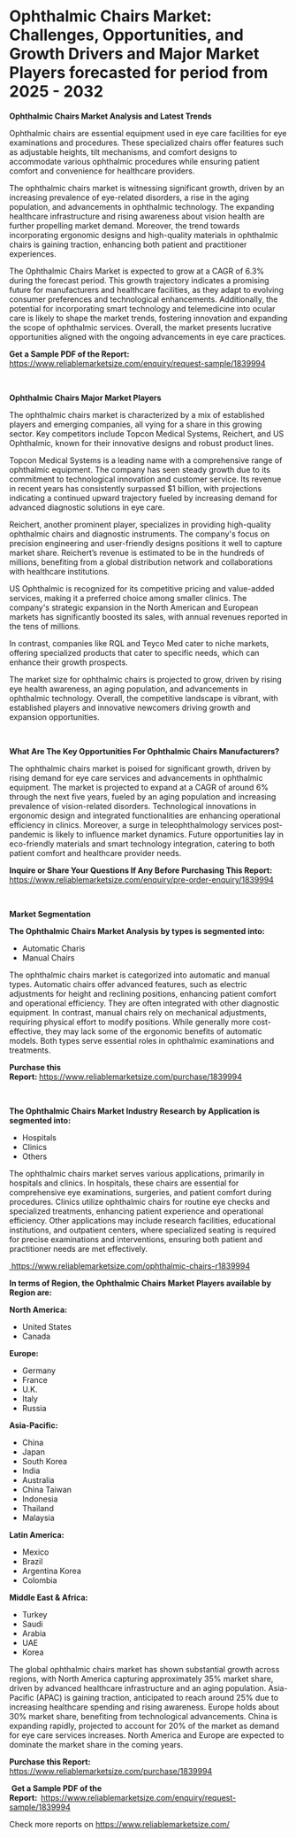 <p><h1>Ophthalmic Chairs Market: Challenges, Opportunities, and Growth Drivers and Major Market Players forecasted for period from 2025 - 2032</h1></p><p><strong>Ophthalmic Chairs Market Analysis and Latest Trends</strong></p>
<p><p>Ophthalmic chairs are essential equipment used in eye care facilities for eye examinations and procedures. These specialized chairs offer features such as adjustable heights, tilt mechanisms, and comfort designs to accommodate various ophthalmic procedures while ensuring patient comfort and convenience for healthcare providers.</p><p>The ophthalmic chairs market is witnessing significant growth, driven by an increasing prevalence of eye-related disorders, a rise in the aging population, and advancements in ophthalmic technology. The expanding healthcare infrastructure and rising awareness about vision health are further propelling market demand. Moreover, the trend towards incorporating ergonomic designs and high-quality materials in ophthalmic chairs is gaining traction, enhancing both patient and practitioner experiences.</p><p>The Ophthalmic Chairs Market is expected to grow at a CAGR of 6.3% during the forecast period. This growth trajectory indicates a promising future for manufacturers and healthcare facilities, as they adapt to evolving consumer preferences and technological enhancements. Additionally, the potential for incorporating smart technology and telemedicine into ocular care is likely to shape the market trends, fostering innovation and expanding the scope of ophthalmic services. Overall, the market presents lucrative opportunities aligned with the ongoing advancements in eye care practices.</p></p>
<p><strong>Get a Sample PDF of the Report:&nbsp;</strong> <a href="https://www.reliablemarketsize.com/enquiry/request-sample/1839994?utm_campaign=3081&utm_medium=2&utm_source=Github&utm_content=ia&utm_term=03032025&utm_id=ophthalmic-chairs">https://www.reliablemarketsize.com/enquiry/request-sample/1839994</a></p>
<p>&nbsp;</p>
<p><strong>Ophthalmic Chairs Major Market Players</strong></p>
<p><p>The ophthalmic chairs market is characterized by a mix of established players and emerging companies, all vying for a share in this growing sector. Key competitors include Topcon Medical Systems, Reichert, and US Ophthalmic, known for their innovative designs and robust product lines.</p><p>Topcon Medical Systems is a leading name with a comprehensive range of ophthalmic equipment. The company has seen steady growth due to its commitment to technological innovation and customer service. Its revenue in recent years has consistently surpassed $1 billion, with projections indicating a continued upward trajectory fueled by increasing demand for advanced diagnostic solutions in eye care.</p><p>Reichert, another prominent player, specializes in providing high-quality ophthalmic chairs and diagnostic instruments. The company's focus on precision engineering and user-friendly designs positions it well to capture market share. Reichert’s revenue is estimated to be in the hundreds of millions, benefiting from a global distribution network and collaborations with healthcare institutions.</p><p>US Ophthalmic is recognized for its competitive pricing and value-added services, making it a preferred choice among smaller clinics. The company's strategic expansion in the North American and European markets has significantly boosted its sales, with annual revenues reported in the tens of millions.</p><p>In contrast, companies like RQL and Teyco Med cater to niche markets, offering specialized products that cater to specific needs, which can enhance their growth prospects.</p><p>The market size for ophthalmic chairs is projected to grow, driven by rising eye health awareness, an aging population, and advancements in ophthalmic technology. Overall, the competitive landscape is vibrant, with established players and innovative newcomers driving growth and expansion opportunities.</p></p>
<p>&nbsp;</p>
<p><strong>What Are The Key Opportunities For Ophthalmic Chairs Manufacturers?</strong></p>
<p><p>The ophthalmic chairs market is poised for significant growth, driven by rising demand for eye care services and advancements in ophthalmic equipment. The market is projected to expand at a CAGR of around 6% through the next five years, fueled by an aging population and increasing prevalence of vision-related disorders. Technological innovations in ergonomic design and integrated functionalities are enhancing operational efficiency in clinics. Moreover, a surge in teleophthalmology services post-pandemic is likely to influence market dynamics. Future opportunities lay in eco-friendly materials and smart technology integration, catering to both patient comfort and healthcare provider needs.</p></p>
<p><strong>Inquire or Share Your Questions If Any Before Purchasing This Report:</strong> <a href="https://www.reliablemarketsize.com/enquiry/pre-order-enquiry/1839994?utm_campaign=3081&utm_medium=2&utm_source=Github&utm_content=ia&utm_term=03032025&utm_id=ophthalmic-chairs">https://www.reliablemarketsize.com/enquiry/pre-order-enquiry/1839994</a></p>
<p>&nbsp;</p>
<p><strong>Market Segmentation</strong></p>
<p><strong>The Ophthalmic Chairs Market Analysis by types is segmented into:</strong></p>
<p><ul><li>Automatic Charis</li><li>Manual Chairs</li></ul></p>
<p><p>The ophthalmic chairs market is categorized into automatic and manual types. Automatic chairs offer advanced features, such as electric adjustments for height and reclining positions, enhancing patient comfort and operational efficiency. They are often integrated with other diagnostic equipment. In contrast, manual chairs rely on mechanical adjustments, requiring physical effort to modify positions. While generally more cost-effective, they may lack some of the ergonomic benefits of automatic models. Both types serve essential roles in ophthalmic examinations and treatments.</p></p>
<p><strong>Purchase this Report:&nbsp;</strong><a href="https://www.reliablemarketsize.com/purchase/1839994?utm_campaign=3081&utm_medium=2&utm_source=Github&utm_content=ia&utm_term=03032025&utm_id=ophthalmic-chairs">https://www.reliablemarketsize.com/purchase/1839994</a></p>
<p>&nbsp;</p>
<p><strong>The Ophthalmic Chairs Market Industry Research by Application is segmented into:</strong></p>
<p><ul><li>Hospitals</li><li>Clinics</li><li>Others</li></ul></p>
<p><p>The ophthalmic chairs market serves various applications, primarily in hospitals and clinics. In hospitals, these chairs are essential for comprehensive eye examinations, surgeries, and patient comfort during procedures. Clinics utilize ophthalmic chairs for routine eye checks and specialized treatments, enhancing patient experience and operational efficiency. Other applications may include research facilities, educational institutions, and outpatient centers, where specialized seating is required for precise examinations and interventions, ensuring both patient and practitioner needs are met effectively.</p></p>
<p><a href="https://www.reliablemarketsize.com/ophthalmic-chairs-r1839994?utm_campaign=3081&utm_medium=2&utm_source=Github&utm_content=ia&utm_term=03032025&utm_id=ophthalmic-chairs">&nbsp;https://www.reliablemarketsize.com/ophthalmic-chairs-r1839994</a></p>
<p><strong>In terms of Region, the Ophthalmic Chairs Market Players available by Region are:</strong></p>
<p>
    <p> <strong> North America: </strong>
        <ul>
            <li>United States</li>
            <li>Canada</li>
        </ul>
        </p> 
    <p> <strong> Europe: </strong>
        <ul>
            <li>Germany</li>
            <li>France</li>
            <li>U.K.</li>
            <li>Italy</li>
            <li>Russia</li>
        </ul>
        </p> 
    <p> <strong> Asia-Pacific: </strong>
        <ul>
            <li>China</li>
            <li>Japan</li>
            <li>South Korea</li>
            <li>India</li>
            <li>Australia</li>
            <li>China Taiwan</li>
            <li>Indonesia</li>
            <li>Thailand</li>
            <li>Malaysia</li>
        </ul>
        </p> 
    <p> <strong> Latin America: </strong>
        <ul>
            <li>Mexico</li>
            <li>Brazil</li>
            <li>Argentina Korea</li>
            <li>Colombia</li>
        </ul>
        </p> 
    <p> <strong> Middle East & Africa: </strong>
        <ul>
            <li>Turkey</li>
            <li>Saudi</li>
            <li>Arabia</li>
            <li>UAE</li>
            <li>Korea</li>
        </ul>
    </p>
    </p>
<p><p>The global ophthalmic chairs market has shown substantial growth across regions, with North America capturing approximately 35% market share, driven by advanced healthcare infrastructure and an aging population. Asia-Pacific (APAC) is gaining traction, anticipated to reach around 25% due to increasing healthcare spending and rising awareness. Europe holds about 30% market share, benefiting from technological advancements. China is expanding rapidly, projected to account for 20% of the market as demand for eye care services increases. North America and Europe are expected to dominate the market share in the coming years.</p></p>
<p><strong>Purchase this Report: </strong><a href="https://www.reliablemarketsize.com/purchase/1839994?utm_campaign=3081&utm_medium=2&utm_source=Github&utm_content=ia&utm_term=03032025&utm_id=ophthalmic-chairs">https://www.reliablemarketsize.com/purchase/1839994</a></p>
<p>&nbsp;<strong>Get a Sample PDF of the Report:&nbsp;&nbsp;</strong><a href="https://www.reliablemarketsize.com/enquiry/request-sample/1839994?utm_campaign=3081&utm_medium=2&utm_source=Github&utm_content=ia&utm_term=03032025&utm_id=ophthalmic-chairs">https://www.reliablemarketsize.com/enquiry/request-sample/1839994</a></p>
<p><strong></strong></p>
<p>Check more reports on <a href="https://www.reliablemarketsize.com/?utm_campaign=3081&utm_medium=2&utm_source=Github&utm_content=ia&utm_term=03032025&utm_id=ophthalmic-chairs">https://www.reliablemarketsize.com/</a></p>